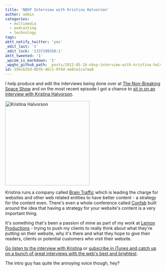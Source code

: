```yaml
---
title: 'NBSP Interview with Kristina Halvorson'
author: admin
categories:
  - multimedia
  - podcasting
  - technology
tags: 
aktt_notify_twitter: 'yes'
_edit_last: '1'
_edit_lock: '1337199350:1'
aktt_tweeted: '1'
_wpcom_is_markdown: '1'
_wpghs_github_path: _posts/2012-05-16-nbsp-interview-with-kristina-halvorson.md
id: 556c635d-807b-46c1-9fdd-ae81a1ca7aa8
---
```

<p>I help produce and edit the interviews being done over at <a href="http://nonbreakingspace.tv/">The Non-Breaking Space Show</a> and on the most recent episode I got a chance to <a href="http://nonbreakingspace.tv/kristina-halvorson/">sit in on an interview with Kristina Halvorson</a>.</p>
<p><img src="https://chrisenns.com/wp-content/uploads/2012/05/Kristina-Halvorson.jpg" alt="Kristina Halvorson" title="Kristina Halvorson" width="273" height="273" class="aligncenter size-full wp-image-20410" /></p>
<p>Kristina runs a company called <a href="http://www.braintraffic.com/">Brain Traffic</a> which is leading the charge for websites and other web related entities to have better content - a strategy for the content even. There's even a whole conference called <a href="http://confab2012.com/">Confab</a> built around the idea that having a strategy for your website's content is a very important thing.</p>
<p>It's something that's been a passion of mine as part of my work at <a href="http://lemonproductions">Lemon Productions</a> - trying to push my clients to really think about what they're putting on their website, why it's there and what they hope to give their readers, clients or potential customers who visit their website.</p>
<p><a href="http://nonbreakingspace.tv/kristina-halvorson/">Go listen to the interview with Kristina</a> or <a href="http://itunes.apple.com/ca/podcast/the-non-breaking-space-show/id507162981">subscribe in iTunes and catch up on a bunch of great interviews with the web's best and brightest</a>.</p>
<p>The intro guy has quite the annoying voice though, hey?</p>
